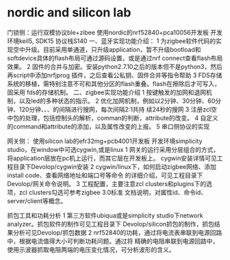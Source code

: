 # nordic and silicon lab

门锁侧：运行双模协议ble+zibee
使用nordic的nrf52840+pca10056开发板
开发环境keil5,  SDK15   协议栈S140
一、蓝牙实现功能介绍：
1 为zigbee软件代码的实现空中升级。目前采用单通道，只升级application，暂不升级bootload和
softdevice具体的flash布局可通过源码设置，或是通过nrf connect查看flash布局效果。
2 固件的合并与加密。安装python2.7.10之后的版本但不是python3，然后再script中添加nrfjprog
插件，之后查看公私钥、固件合并等指令帮助
3 FDS存储系统的移植，需特别注意不可和其他分区的flash重叠。flash在擦除后才可写入，固采用
fds的存储机制。
二、zigbee实现功能介绍
1 按键触发的加网和退网机制，以及led的多种状态的指示。
2 优化加网机制，例如以2分钟、30分钟、60分钟、120分钟、、、的间隔进行搜网，每次间隔2:1共持
续24秒的搜网
3 注册zcl空中包的处理，包括控制头的解析，comman的判断，attribute的改变。
4 自定义的command和attribute的添加，以及属性改变的上报。
5 串口侧协议的实现

网关侧：
使用silicon lab的efr32mg+pcb4001开发板 
开发环境simplicity studio，在window中可选cygwin,或是linux
1 网关的运行采用分层组合的方式，将application层放在pc机上运行，而其它层在开发板上。
cygwin安装详情可见工程目录下Devolop/cygwin安装
2 cygwin/linux下，如何启动zigbee网络、添加install code、查看网络地址和端口号等命令
的详细介绍，可见工程目录下Devolop/网关命令说明。
3 工程配置，主要注意zcl clusters和plugins下的选项，zcl clusters勾选可参考zigbee 3.0标准
文档说明，对属性id、命令id、server/client等概念。

抓包工具和功耗分析
1 第三方软件ubiqua或是simplicity studio下network analyzer。抓包软件的制作可见工程目录下
Devolop/silicon抓包的制作，抓包结果分析可见Devolop/抓包数据
2 nrf52840的功耗，通过将电流表串联到电源回路中，根据电流值得大小可判断功耗问题。通过将
精确的电阻串联到电源回路中，使用示波器抓取电阻两端的电压变化情况，可分析波形的含义。



